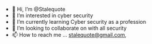 - 👋 Hi, I’m @Stalequote 
- 👀 I’m interested in cyber security
- 🌱 I’m currently learning Cyber security as a profession 
- 💞️ I’m looking to collaborate on with all security
- 📫 How to reach me ... stalequote@gmail.com,

<!---
Stalequote/Stalequote is a ✨ special ✨ repository because its `README.md` (this file) appears on your GitHub profile.
You can click the Preview link to take a look at your changes.
--->
